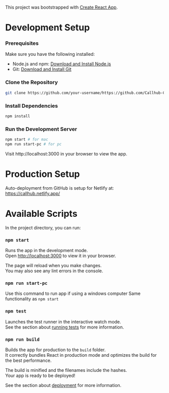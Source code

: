 This project was bootstrapped with [Create React App](https://github.com/facebook/create-react-app).

# Development Setup

### Prerequisites

Make sure you have the following installed:

- Node.js and npm: [Download and Install Node.js](https://nodejs.org/)
- Git: [Download and Install Git](https://git-scm.com/)

### Clone the Repository

```bash
git clone https://github.com/your-username/https://github.com/Callhub-Connect/callhub-frontend.git
```

### Install Dependencies
```bash
npm install
```

### Run the Development Server
```bash
npm start # for mac
npm run start-pc # for pc
```
Visit http://localhost:3000 in your browser to view the app.

# Production Setup
Auto-deployment from GitHub is setup for Netlify at: https://callhub.netlify.app/

# Available Scripts

In the project directory, you can run:

### `npm start`

Runs the app in the development mode.\
Open [http://localhost:3000](http://localhost:3000) to view it in your browser.

The page will reload when you make changes.\
You may also see any lint errors in the console.

### `npm run start-pc`
Use this command to run app if using a windows computer
Same functionality as `npm start` 

### `npm test`

Launches the test runner in the interactive watch mode.\
See the section about [running tests](https://facebook.github.io/create-react-app/docs/running-tests) for more information.

### `npm run build`

Builds the app for production to the `build` folder.\
It correctly bundles React in production mode and optimizes the build for the best performance.

The build is minified and the filenames include the hashes.\
Your app is ready to be deployed!

See the section about [deployment](https://facebook.github.io/create-react-app/docs/deployment) for more information.
